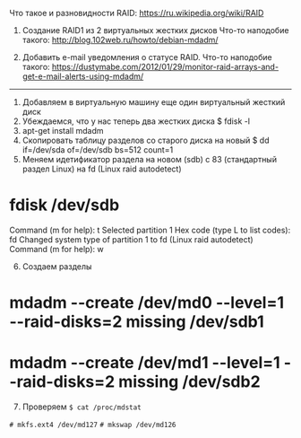 Что такое и разновидности RAID:
https://ru.wikipedia.org/wiki/RAID

1. Создание RAID1 из 2 виртуальных жестких дисков
Что-то наподобие такого:
http://blog.102web.ru/howto/debian-mdadm/


2. Добавить e-mail уведомления о статусе RAID.
Что-то наподобие такого:
https://dustymabe.com/2012/01/29/monitor-raid-arrays-and-get-e-mail-alerts-using-mdadm/

***

1. Добавляем в виртуальную машину еще один виртуальный жесткий диск
2. Убеждаемся, что у нас теперь два жестких диска
 $ fdisk -l
3. apt-get install mdadm
4. Скопировать таблицу разделов со старого диска на новый
 $ dd if=/dev/sda of=/dev/sdb bs=512 count=1
5. Меняем идетификатор раздела на новом (sdb) с 83 (стандартный раздел Linux) на fd (Linux raid autodetect)

 # fdisk /dev/sdb
Command (m for help): t
Selected partition 1
Hex code (type L to list codes): fd
Changed system type of partition 1 to fd (Linux raid autodetect)
Command (m for help): w

6. Создаем разделы
 # mdadm --create /dev/md0 --level=1 --raid-disks=2 missing /dev/sdb1
 # mdadm --create /dev/md1 --level=1 --raid-disks=2 missing /dev/sdb2

7. Проверяем
`$ cat /proc/mdstat`

`# mkfs.ext4 /dev/md127`
`# mkswap /dev/md126`
